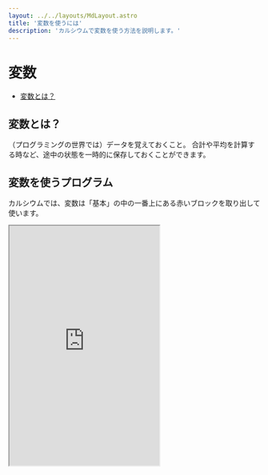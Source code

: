 ```yaml
---
layout: ../../layouts/MdLayout.astro
title: '変数を使うには'
description: 'カルシウムで変数を使う方法を説明します。'
---
```


# 変数

- [変数とは？](#what-is)

## 変数とは？ <a name="what-is"></a>

（プログラミングの世界では）データを覚えておくこと。
合計や平均を計算する時など、途中の状態を一時的に保存しておくことができます。

## 変数を使うプログラム

カルシウムでは、変数は「基本」の中の一番上にある赤いブロックを取り出して使います。

<iframe height="480" src="https://calcium-pro.app/?c=code-var">
